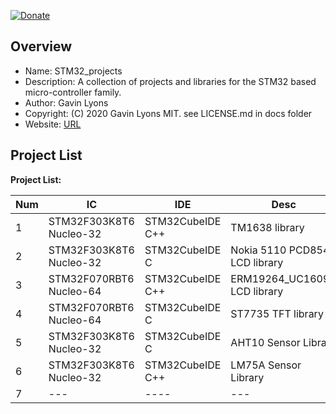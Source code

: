 [![Donate](https://img.shields.io/badge/Donate-PayPal-green.svg)](https://www.paypal.com/paypalme/whitelight976)

Overview
--------------------------------------------
* Name: STM32_projects
* Description: A collection of projects and libraries for the STM32 based micro-controller family.
* Author: Gavin Lyons 
* Copyright: (C) 2020 Gavin Lyons MIT. see LICENSE.md in docs folder
* Website: [URL](https://gavinlyonsrepo.github.io/)

Project List
-----------------------------------------

**Project List:**

| Num | IC | IDE | Desc | Link |
| --- | --- | --- | --- | --- |
| 1 |  STM32F303K8T6 Nucleo-32 | STM32CubeIDE C++ | TM1638 library | [URL ](projects/tm1638plus) |
| 2 |  STM32F303K8T6 Nucleo-32  | STM32CubeIDE C | Nokia 5110 PCD8544 LCD  library | [URL ](projects/nokiatext)|
| 3 |  STM32F070RBT6 Nucleo-64 | STM32CubeIDE C++ | ERM19264_UC1609C LCD library| [URL ](projects/ERM19264_UC1609C)|
| 4 |  STM32F070RBT6 Nucleo-64 | STM32CubeIDE C  | ST7735 TFT library | [URL ](projects/ST7735)|
| 5 |  STM32F303K8T6 Nucleo-32 | STM32CubeIDE C  | AHT10 Sensor Library | [URL ](projects/AHT10) |
| 6 |  STM32F303K8T6 Nucleo-32 | STM32CubeIDE C++ | LM75A Sensor Library | [URL ](projects/LM75A)  |
| 7 |  --- |---- | --- | --- |

